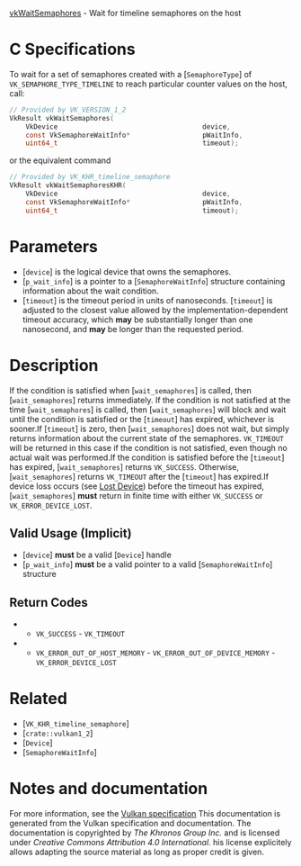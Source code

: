 [vkWaitSemaphores](https://www.khronos.org/registry/vulkan/specs/1.3-extensions/man/html/vkWaitSemaphores.html) - Wait for timeline semaphores on the host

# C Specifications
To wait for a set of semaphores created with a [`SemaphoreType`] of
`VK_SEMAPHORE_TYPE_TIMELINE` to reach particular counter values on the
host, call:
```c
// Provided by VK_VERSION_1_2
VkResult vkWaitSemaphores(
    VkDevice                                    device,
    const VkSemaphoreWaitInfo*                  pWaitInfo,
    uint64_t                                    timeout);
```
or the equivalent command
```c
// Provided by VK_KHR_timeline_semaphore
VkResult vkWaitSemaphoresKHR(
    VkDevice                                    device,
    const VkSemaphoreWaitInfo*                  pWaitInfo,
    uint64_t                                    timeout);
```

# Parameters
- [`device`] is the logical device that owns the semaphores.
- [`p_wait_info`] is a pointer to a [`SemaphoreWaitInfo`] structure containing information about the wait condition.
- [`timeout`] is the timeout period in units of nanoseconds. [`timeout`] is adjusted to the closest value allowed by the implementation-dependent timeout accuracy, which  **may**  be substantially longer than one nanosecond, and  **may**  be longer than the requested period.

# Description
If the condition is satisfied when [`wait_semaphores`] is called, then
[`wait_semaphores`] returns immediately.
If the condition is not satisfied at the time [`wait_semaphores`] is
called, then [`wait_semaphores`] will block and wait until the condition
is satisfied or the [`timeout`] has expired, whichever is sooner.If [`timeout`] is zero, then [`wait_semaphores`] does not wait, but
simply returns information about the current state of the semaphores.
`VK_TIMEOUT` will be returned in this case if the condition is not
satisfied, even though no actual wait was performed.If the condition is satisfied before the [`timeout`] has expired,
[`wait_semaphores`] returns `VK_SUCCESS`.
Otherwise, [`wait_semaphores`] returns `VK_TIMEOUT` after the
[`timeout`] has expired.If device loss occurs (see [Lost Device](https://www.khronos.org/registry/vulkan/specs/1.3-extensions/html/vkspec.html#devsandqueues-lost-device)) before
the timeout has expired, [`wait_semaphores`] **must**  return in finite time
with either `VK_SUCCESS` or `VK_ERROR_DEVICE_LOST`.
## Valid Usage (Implicit)
-  [`device`] **must**  be a valid [`Device`] handle
-  [`p_wait_info`] **must**  be a valid pointer to a valid [`SemaphoreWaitInfo`] structure

## Return Codes
*   - `VK_SUCCESS`  - `VK_TIMEOUT` 
*   - `VK_ERROR_OUT_OF_HOST_MEMORY`  - `VK_ERROR_OUT_OF_DEVICE_MEMORY`  - `VK_ERROR_DEVICE_LOST`

# Related
- [`VK_KHR_timeline_semaphore`]
- [`crate::vulkan1_2`]
- [`Device`]
- [`SemaphoreWaitInfo`]

# Notes and documentation
For more information, see the [Vulkan specification](https://www.khronos.org/registry/vulkan/specs/1.3-extensions/html/vkspec.html)
This documentation is generated from the Vulkan specification and documentation.
The documentation is copyrighted by *The Khronos Group Inc.* and is licensed under *Creative Commons Attribution 4.0 International*.
his license explicitely allows adapting the source material as long as proper credit is given.
        